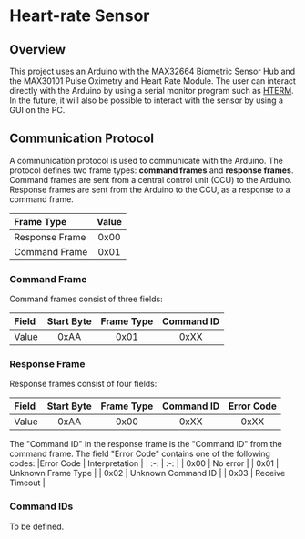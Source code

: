 # Heart-rate Sensor

## Overview
This project uses an Arduino with the MAX32664 Biometric Sensor Hub and the MAX30101 Pulse Oximetry and Heart Rate Module.
The user can interact directly with the Arduino by using a serial monitor program such as [HTERM](https://www.der-hammer.info/pages/terminal.html).
In the future, it will also be possible to interact with the sensor by using a GUI on the PC.


## Communication Protocol
A communication protocol is used to communicate with the Arduino. The protocol defines two frame types: **command frames** and **response frames**. Command frames are sent from a central control unit (CCU) to the Arduino. Response frames are sent from the Arduino to the CCU, as a response to a command frame.

| Frame Type | Value |
| :- | :-:|
| Response Frame | 0x00 |
| Command Frame | 0x01 |

### Command Frame
Command frames consist of three fields:

|Field | Start Byte | Frame Type | Command ID |
| :- | :-: | :-: | :-: |
|Value | 0xAA | 0x01 | 0xXX |

### Response Frame
Response frames consist of four fields:

|Field | Start Byte | Frame Type | Command ID | Error Code |
| :- | :-: | :-: | :-: | :-: |
|Value | 0xAA | 0x00 | 0xXX | 0xXX |

The "Command ID" in the response frame is the "Command ID" from the command frame. The field "Error Code" contains one of the following codes:
|Error Code | Interpretation |
| :-: | :-: |
| 0x00 | No error |
| 0x01 | Unknown Frame Type |
| 0x02 | Unknown Command ID |
| 0x03 | Receive Timeout |

### Command IDs
To be defined.